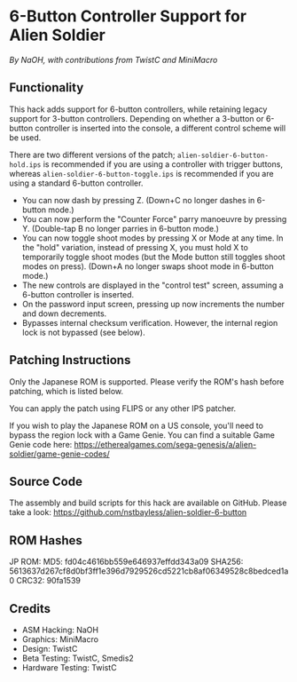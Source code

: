 # 6-Button Controller Support for Alien Soldier

*By NaOH, with contributions from TwistC and MiniMacro*

## Functionality

This hack adds support for 6-button controllers, while retaining legacy support for 3-button controllers. Depending on whether a 3-button or 6-button controller is inserted into the console, a different control scheme will be used.

There are two different versions of the patch; `alien-soldier-6-button-hold.ips` is recommended if you are using a controller with trigger buttons, whereas `alien-soldier-6-button-toggle.ips` is recommended if you are using a standard 6-button controller.

- You can now dash by pressing Z. (Down+C no longer dashes in 6-button mode.)
- You can now perform the "Counter Force" parry manoeuvre by pressing Y. (Double-tap B no longer parries in 6-button mode.)
- You can now toggle shoot modes by pressing X or Mode at any time. In the "hold" variation, instead of pressing X, you must hold X to temporarily toggle shoot modes (but the Mode button still toggles shoot modes on press). (Down+A no longer swaps shoot mode in 6-button mode.)
- The new controls are displayed in the "control test" screen, assuming a 6-button controller is inserted.
- On the password input screen, pressing up now increments the number and down decrements.
- Bypasses internal checksum verification. However, the internal region lock is not bypassed (see below).

## Patching Instructions

Only the Japanese ROM is supported. Please verify the ROM's hash before patching, which is listed below.

You can apply the patch using FLIPS or any other IPS patcher.

If you wish to play the Japanese ROM on a US console, you'll need to bypass the region lock with a Game Genie. You can find a suitable Game Genie code here: https://etherealgames.com/sega-genesis/a/alien-soldier/game-genie-codes/

## Source Code

The assembly and build scripts for this hack are available on GitHub. Please take a look: https://github.com/nstbayless/alien-soldier-6-button

## ROM Hashes

JP ROM:
    MD5: fd04c4616bb559e646937effdd343a09
    SHA256: 5613637d267cf8d0bf3ff1e396d7929526cd5221cb8af06349528c8bedced1a0
    CRC32: 90fa1539

## Credits

- ASM Hacking: NaOH
- Graphics: MiniMacro
- Design: TwistC
- Beta Testing: TwistC, Smedis2
- Hardware Testing: TwistC
